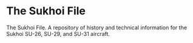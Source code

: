 # The Sukhoi File
The Sukhoi File. A repository of history and technical information for the Sukhoi SU-26, SU-29, and SU-31 aircraft.
